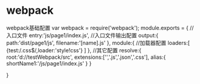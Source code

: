 # webpack
webpack基础配置
var webpack = require('webpack');
module.exports = {
    //入口文件
    entry:'js/page1/index.js',
    //入口文件输出配置
    output:{
        path:'dist/page1/js',
        filename:'[name].js'
    },
    module:{
        //加载器配置
        loaders:[
            {test:/\.css$/,loader:'style!css'}
        ]
    },
    //其它配置
    resolve:{
        root:'d://testWebpack/src',
        extensions:['','.js','.json','.css'],
        alias:{
            shortName1:'/js/page1/index.js'
        }
    }

}
